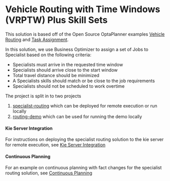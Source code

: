 # Vehicle Routing with Time Windows (VRPTW) Plus Skill Sets

This solution is based off of the Open Source OptaPlanner examples [Vehicle Routing](https://github.com/kiegroup/optaplanner/tree/master/optaplanner-examples/src/main/java/org/optaplanner/examples/vehiclerouting) and [Task Assignment](https://github.com/kiegroup/optaplanner/tree/master/optaplanner-examples/src/main/java/org/optaplanner/examples/taskassigning).

In this solution, we use Business Optimizer to assign a set of Jobs to Specialist based on the following criteria:
* Specialists must arrive in the requested time window
* Specialists should arrive close to the start window
* Total travel distance should be minimized
* A Specialists skills should match or be close to the job requirements
* Specialists should not be scheduled to work overtime

The project is split in to two projects
1. [specialist-routing](specialist-routing/README.md) which can be deployed for remote execution or run locally
2. [routing-demo](routing-demo/README.md) which can be used for running the demo locally


#### Kie Server Integration
For instructions on deploying the specialist routing solution to the kie server for remote execution, see [Kie Server Integration](../docs/kieserver-integration.md)

#### Continuous Planning
For an example on continuous planning with fact changes for the specialist routing solution, see [Continuous Planning](../docs/continuous-planning.md)
